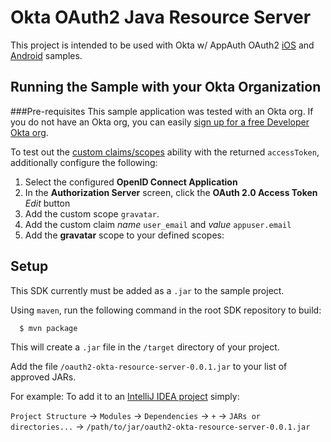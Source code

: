 # Okta OAuth2 Java Resource Server
This project is intended to be used with Okta w/ AppAuth OAuth2 [iOS](https://github.com/oktadeveloper/okta-openidconnect-appauth-sample-swift) and [Android](https://github.com/oktadeveloper/okta-openidconnect-appauth-sample-android) samples.

## Running the Sample with your Okta Organization

###Pre-requisites
This sample application was tested with an Okta org. If you do not have an Okta org, you can easily [sign up for a free Developer Okta org](https://www.okta.com/developer/signup/).

To test out the [custom claims/scopes](http://openid.net/specs/openid-connect-core-1_0.html#AdditionalClaims) ability with the returned `accessToken`, additionally configure the following:

1. Select the configured **OpenID Connect Application**
2. In the **Authorization Server** screen, click the **OAuth 2.0 Access Token** *Edit* button
3. Add the custom scope `gravatar`.
4. Add the custom claim *name* `user_email` and *value* `appuser.email`
5. Add the **gravatar** scope to your defined scopes:

## Setup
This SDK currently must be added as a `.jar` to the sample project. 

Using `maven`, run the following command in the root SDK repository to build:
```
  $ mvn package
```

This will create a `.jar` file in the `/target` directory of your project.

Add the file `/oauth2-okta-resource-server-0.0.1.jar` to your list of approved JARs.

For example: To add it to an [IntelliJ IDEA project](https://www.jetbrains.com/idea/) simply:

`Project Structure` -> `Modules` -> `Dependencies` -> `+` -> `JARs or directories...` -> `/path/to/jar/oauth2-okta-resource-server-0.0.1.jar`
